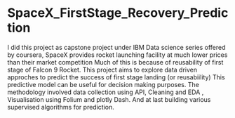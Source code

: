 # SpaceX_FirstStage_Recovery_Prediction
I did this project as capstone project under IBM Data science series offered by coursera, SpaceX provides rocket launching facility at much lower prices than their market competition 
Much of this is because of reusability of first stage of Falcon 9 Rocket. This project aims to explore data driven  approches to predict the success of first stage landing (or reusabiility)
This predictive model can be useful for decision making purposes. The methodology involved data collection using API, Cleaning and EDA , Visualisation using Folium and plotly Dash. 
And at last building various supervised algorithms for prediction.
